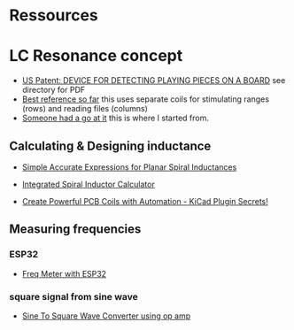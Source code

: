 # Ressources

# LC Resonance concept

* [US Patent: DEVICE FOR DETECTING PLAYING PIECES ON A BOARD](https://patents.google.com/patent/US6168158)  see directory for PDF
* [Best reference so far](https://www.chessprogramming.org/DGT_Board) this uses separate coils for stimulating ranges (rows) and reading files (columns)
* [Someone had a go at it](https://electronics.stackexchange.com/questions/551581/detecting-chess-pieces-on-the-board) this is where I started from.

## Calculating & Designing inductance
* [Simple Accurate Expressions for Planar Spiral Inductances](http://smirc.stanford.edu/papers/JSSC99OCT-mohan.pdf)
* [Integrated Spiral Inductor Calculator](http://www-smirc.stanford.edu/spiralcalc.html)

* [Create Powerful PCB Coils with Automation - KiCad Plugin Secrets!](https://www.youtube.com/watch?v=CDhlx_VMpCc)

## Measuring frequencies

### ESP32
* [Freq Meter with ESP32](https://www.esp32.com/viewtopic.php?t=17018)

### square signal from sine wave
* [Sine To Square Wave Converter using op amp](https://www.multisim.com/content/8Tiu4LG2q27AwJeXdCmYdA/sine-to-square-wave-converterusing-op-amp/)
